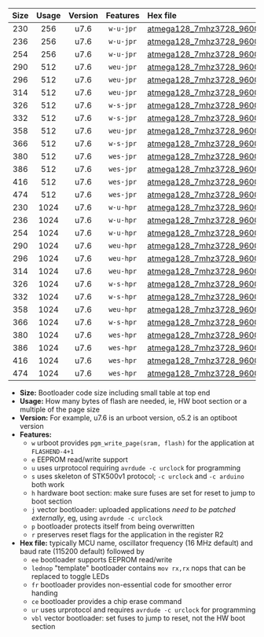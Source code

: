 |Size|Usage|Version|Features|Hex file|
|:-:|:-:|:-:|:-:|:--|
|230|256|u7.6|`w-u-jpr`|[atmega128_7mhz3728_9600bps_ur_vbl.hex](https://raw.githubusercontent.com/stefanrueger/urboot/main/bootloaders/atmega128/fcpu_7mhz3728/9600_bps/atmega128_7mhz3728_9600bps_ur_vbl.hex)|
|236|256|u7.6|`w-u-jpr`|[atmega128_7mhz3728_9600bps_lednop_ur_vbl.hex](https://raw.githubusercontent.com/stefanrueger/urboot/main/bootloaders/atmega128/fcpu_7mhz3728/9600_bps/atmega128_7mhz3728_9600bps_lednop_ur_vbl.hex)|
|254|256|u7.6|`w-u-jpr`|[atmega128_7mhz3728_9600bps_lednop_fr_ur_vbl.hex](https://raw.githubusercontent.com/stefanrueger/urboot/main/bootloaders/atmega128/fcpu_7mhz3728/9600_bps/atmega128_7mhz3728_9600bps_lednop_fr_ur_vbl.hex)|
|290|512|u7.6|`weu-jpr`|[atmega128_7mhz3728_9600bps_ee_ur_vbl.hex](https://raw.githubusercontent.com/stefanrueger/urboot/main/bootloaders/atmega128/fcpu_7mhz3728/9600_bps/atmega128_7mhz3728_9600bps_ee_ur_vbl.hex)|
|296|512|u7.6|`weu-jpr`|[atmega128_7mhz3728_9600bps_ee_lednop_ur_vbl.hex](https://raw.githubusercontent.com/stefanrueger/urboot/main/bootloaders/atmega128/fcpu_7mhz3728/9600_bps/atmega128_7mhz3728_9600bps_ee_lednop_ur_vbl.hex)|
|314|512|u7.6|`weu-jpr`|[atmega128_7mhz3728_9600bps_ee_lednop_fr_ur_vbl.hex](https://raw.githubusercontent.com/stefanrueger/urboot/main/bootloaders/atmega128/fcpu_7mhz3728/9600_bps/atmega128_7mhz3728_9600bps_ee_lednop_fr_ur_vbl.hex)|
|326|512|u7.6|`w-s-jpr`|[atmega128_7mhz3728_9600bps_vbl.hex](https://raw.githubusercontent.com/stefanrueger/urboot/main/bootloaders/atmega128/fcpu_7mhz3728/9600_bps/atmega128_7mhz3728_9600bps_vbl.hex)|
|332|512|u7.6|`w-s-jpr`|[atmega128_7mhz3728_9600bps_lednop_vbl.hex](https://raw.githubusercontent.com/stefanrueger/urboot/main/bootloaders/atmega128/fcpu_7mhz3728/9600_bps/atmega128_7mhz3728_9600bps_lednop_vbl.hex)|
|358|512|u7.6|`weu-jpr`|[atmega128_7mhz3728_9600bps_ee_lednop_fr_ce_ur_vbl.hex](https://raw.githubusercontent.com/stefanrueger/urboot/main/bootloaders/atmega128/fcpu_7mhz3728/9600_bps/atmega128_7mhz3728_9600bps_ee_lednop_fr_ce_ur_vbl.hex)|
|366|512|u7.6|`w-s-jpr`|[atmega128_7mhz3728_9600bps_lednop_fr_vbl.hex](https://raw.githubusercontent.com/stefanrueger/urboot/main/bootloaders/atmega128/fcpu_7mhz3728/9600_bps/atmega128_7mhz3728_9600bps_lednop_fr_vbl.hex)|
|380|512|u7.6|`wes-jpr`|[atmega128_7mhz3728_9600bps_ee_vbl.hex](https://raw.githubusercontent.com/stefanrueger/urboot/main/bootloaders/atmega128/fcpu_7mhz3728/9600_bps/atmega128_7mhz3728_9600bps_ee_vbl.hex)|
|386|512|u7.6|`wes-jpr`|[atmega128_7mhz3728_9600bps_ee_lednop_vbl.hex](https://raw.githubusercontent.com/stefanrueger/urboot/main/bootloaders/atmega128/fcpu_7mhz3728/9600_bps/atmega128_7mhz3728_9600bps_ee_lednop_vbl.hex)|
|416|512|u7.6|`wes-jpr`|[atmega128_7mhz3728_9600bps_ee_lednop_fr_vbl.hex](https://raw.githubusercontent.com/stefanrueger/urboot/main/bootloaders/atmega128/fcpu_7mhz3728/9600_bps/atmega128_7mhz3728_9600bps_ee_lednop_fr_vbl.hex)|
|474|512|u7.6|`wes-jpr`|[atmega128_7mhz3728_9600bps_ee_lednop_fr_ce_vbl.hex](https://raw.githubusercontent.com/stefanrueger/urboot/main/bootloaders/atmega128/fcpu_7mhz3728/9600_bps/atmega128_7mhz3728_9600bps_ee_lednop_fr_ce_vbl.hex)|
|230|1024|u7.6|`w-u-hpr`|[atmega128_7mhz3728_9600bps_ur.hex](https://raw.githubusercontent.com/stefanrueger/urboot/main/bootloaders/atmega128/fcpu_7mhz3728/9600_bps/atmega128_7mhz3728_9600bps_ur.hex)|
|236|1024|u7.6|`w-u-hpr`|[atmega128_7mhz3728_9600bps_lednop_ur.hex](https://raw.githubusercontent.com/stefanrueger/urboot/main/bootloaders/atmega128/fcpu_7mhz3728/9600_bps/atmega128_7mhz3728_9600bps_lednop_ur.hex)|
|254|1024|u7.6|`w-u-hpr`|[atmega128_7mhz3728_9600bps_lednop_fr_ur.hex](https://raw.githubusercontent.com/stefanrueger/urboot/main/bootloaders/atmega128/fcpu_7mhz3728/9600_bps/atmega128_7mhz3728_9600bps_lednop_fr_ur.hex)|
|290|1024|u7.6|`weu-hpr`|[atmega128_7mhz3728_9600bps_ee_ur.hex](https://raw.githubusercontent.com/stefanrueger/urboot/main/bootloaders/atmega128/fcpu_7mhz3728/9600_bps/atmega128_7mhz3728_9600bps_ee_ur.hex)|
|296|1024|u7.6|`weu-hpr`|[atmega128_7mhz3728_9600bps_ee_lednop_ur.hex](https://raw.githubusercontent.com/stefanrueger/urboot/main/bootloaders/atmega128/fcpu_7mhz3728/9600_bps/atmega128_7mhz3728_9600bps_ee_lednop_ur.hex)|
|314|1024|u7.6|`weu-hpr`|[atmega128_7mhz3728_9600bps_ee_lednop_fr_ur.hex](https://raw.githubusercontent.com/stefanrueger/urboot/main/bootloaders/atmega128/fcpu_7mhz3728/9600_bps/atmega128_7mhz3728_9600bps_ee_lednop_fr_ur.hex)|
|326|1024|u7.6|`w-s-hpr`|[atmega128_7mhz3728_9600bps.hex](https://raw.githubusercontent.com/stefanrueger/urboot/main/bootloaders/atmega128/fcpu_7mhz3728/9600_bps/atmega128_7mhz3728_9600bps.hex)|
|332|1024|u7.6|`w-s-hpr`|[atmega128_7mhz3728_9600bps_lednop.hex](https://raw.githubusercontent.com/stefanrueger/urboot/main/bootloaders/atmega128/fcpu_7mhz3728/9600_bps/atmega128_7mhz3728_9600bps_lednop.hex)|
|358|1024|u7.6|`weu-hpr`|[atmega128_7mhz3728_9600bps_ee_lednop_fr_ce_ur.hex](https://raw.githubusercontent.com/stefanrueger/urboot/main/bootloaders/atmega128/fcpu_7mhz3728/9600_bps/atmega128_7mhz3728_9600bps_ee_lednop_fr_ce_ur.hex)|
|366|1024|u7.6|`w-s-hpr`|[atmega128_7mhz3728_9600bps_lednop_fr.hex](https://raw.githubusercontent.com/stefanrueger/urboot/main/bootloaders/atmega128/fcpu_7mhz3728/9600_bps/atmega128_7mhz3728_9600bps_lednop_fr.hex)|
|380|1024|u7.6|`wes-hpr`|[atmega128_7mhz3728_9600bps_ee.hex](https://raw.githubusercontent.com/stefanrueger/urboot/main/bootloaders/atmega128/fcpu_7mhz3728/9600_bps/atmega128_7mhz3728_9600bps_ee.hex)|
|386|1024|u7.6|`wes-hpr`|[atmega128_7mhz3728_9600bps_ee_lednop.hex](https://raw.githubusercontent.com/stefanrueger/urboot/main/bootloaders/atmega128/fcpu_7mhz3728/9600_bps/atmega128_7mhz3728_9600bps_ee_lednop.hex)|
|416|1024|u7.6|`wes-hpr`|[atmega128_7mhz3728_9600bps_ee_lednop_fr.hex](https://raw.githubusercontent.com/stefanrueger/urboot/main/bootloaders/atmega128/fcpu_7mhz3728/9600_bps/atmega128_7mhz3728_9600bps_ee_lednop_fr.hex)|
|474|1024|u7.6|`wes-hpr`|[atmega128_7mhz3728_9600bps_ee_lednop_fr_ce.hex](https://raw.githubusercontent.com/stefanrueger/urboot/main/bootloaders/atmega128/fcpu_7mhz3728/9600_bps/atmega128_7mhz3728_9600bps_ee_lednop_fr_ce.hex)|

- **Size:** Bootloader code size including small table at top end
- **Usage:** How many bytes of flash are needed, ie, HW boot section or a multiple of the page size
- **Version:** For example, u7.6 is an urboot version, o5.2 is an optiboot version
- **Features:**
  + `w` urboot provides `pgm_write_page(sram, flash)` for the application at `FLASHEND-4+1`
  + `e` EEPROM read/write support
  + `u` uses urprotocol requiring `avrdude -c urclock` for programming
  + `s` uses skeleton of STK500v1 protocol; `-c urclock` and `-c arduino` both work
  + `h` hardware boot section: make sure fuses are set for reset to jump to boot section
  + `j` vector bootloader: uploaded applications *need to be patched externally*, eg, using `avrdude -c urclock`
  + `p` bootloader protects itself from being overwritten
  + `r` preserves reset flags for the application in the register R2
- **Hex file:** typically MCU name, oscillator frequency (16 MHz default) and baud rate (115200 default) followed by
  + `ee` bootloader supports EEPROM read/write
  + `lednop` "template" bootloader contains `mov rx,rx` nops that can be replaced to toggle LEDs
  + `fr` bootloader provides non-essential code for smoother error handing
  + `ce` bootloader provides a chip erase command
  + `ur` uses urprotocol and requires `avrdude -c urclock` for programming
  + `vbl` vector bootloader: set fuses to jump to reset, not the HW boot section
